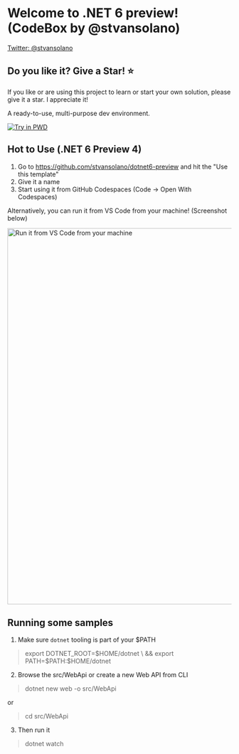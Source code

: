 # Welcome to .NET 6 preview! (CodeBox by @stvansolano)

[Twitter: @stvansolano](https://twitter.com/stvansolano)

## Do you like it? Give a Star! :star:

If you like or are using this project to learn or start your own solution, please give it a star. I appreciate it!

A ready-to-use, multi-purpose dev environment.

[![Try in PWD](https://raw.githubusercontent.com/play-with-docker/stacks/master/assets/images/button.png)](https://labs.play-with-docker.com/?stack=https://raw.githubusercontent.com/stvansolano/codebox-dotnet/main/docker-compose.yml)

## Hot to Use (.NET 6 Preview 4)

1) Go to https://github.com/stvansolano/dotnet6-preview and hit the "Use this template"
2) Give it a name
3) Start using it from GitHub Codespaces (Code -> Open With Codespaces) 

Alternatively, you can run it from VS Code from your machine! (Screenshot below)

<img width="846" alt="Run it from VS Code from your machine" src="https://user-images.githubusercontent.com/3009519/122646676-9caf0e00-d0dd-11eb-983d-146c0fdbf215.png">

## Running some samples

1) Make sure `dotnet` tooling is part of your $PATH

> export DOTNET_ROOT=$HOME/dotnet \
    && export PATH=$PATH:$HOME/dotnet
    
2) Browse the src/WebApi or create a new Web API from CLI

> dotnet new web -o src/WebApi

or
> cd src/WebApi

3) Then run it 
> dotnet watch
